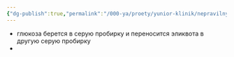 ```yaml
---
{"dg-publish":true,"permalink":"/000-ya/proety/yunior-klinik/nepravilnye-probirki-msk/"}
---
```



- глюкоза берется в серую пробирку и переносится эликвота в другую серую пробирку
- 